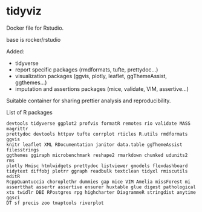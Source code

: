  # tidyviz

Docker file for Rstudio.

base is rocker/rstudio 

Added:

- tidyverse
- report specific packages (rmdformats, tufte, prettydoc...)
- visualization packages (ggvis, plotly, leaflet, ggThemeAssist, ggthemes...)
- imputation and assertions packages (mice, validate, VIM, assertive...)

Suitable container for sharing prettier analysis and reproducibility.

List of R packages

	devtools tidyverse ggplot2 profvis formatR remotes rio validate MASS magrittr 
	prettydoc devtools httpuv tufte corrplot rticles R.utils rmdformats ggvis
	knitr leaflet XML RDocumentation janitor data.table ggThemeAssist filesstrings	
	ggthemes ggiraph microbenchmark reshape2 rmarkdown chunked udunits2 rms
	plotly Hmisc htmlwidgets prettydoc listviewer gmodels flexdashboard 
	tidytext diffobj plotrr ggraph readbulk textclean tidyxl rmiscutils editR
	RcppQuantuccia choroplethr dummies gap mice VIM Amelia missForest mi
	assertthat assertr assertive ensurer huxtable glue digest pathological
	xts twidlr DBI RPostgres rpg highcharter DiagrammeR stringdist anytime ggsci
	DT sf precis zoo tmaptools riverplot
